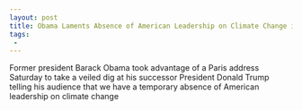 ```yaml
---
layout: post
title: Obama Laments Absence of American Leadership on Climate Change in Address to French
tags:
 -
---
```

Former president Barack Obama took advantage of a Paris address Saturday to take a veiled dig at his successor President Donald Trump telling his audience that we have a temporary absence of American leadership on climate change
